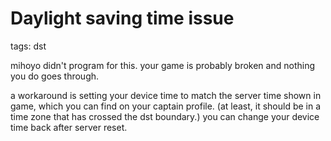 # Daylight saving time issue
tags: dst

mihoyo didn't program for this. your game is probably broken and nothing you do goes through.

a workaround is setting your device time to match the server time shown in game, which you can find on your captain profile. (at least, it should be in a time zone that has crossed the dst boundary.) you can change your device time back after server reset.